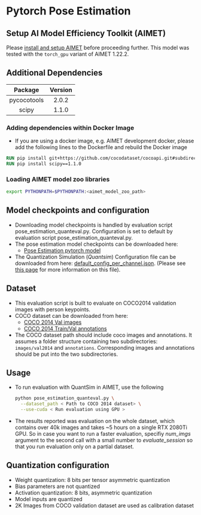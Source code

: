 # Pytorch Pose Estimation

## Setup AI Model Efficiency Toolkit (AIMET)
Please [install and setup AIMET](https://github.com/quic/aimet/blob/release-aimet-1.22/packaging/install.md) before proceeding further.
This model was tested with the `torch_gpu` variant of AIMET 1.22.2.

## Additional Dependencies

|   Package   | Version   |
| :---------: | :-----:   |
| pycocotools |  2.0.2    |
|    scipy    |  1.1.0    |

### Adding dependencies within Docker Image

- If you are using a docker image, e.g. AIMET development docker, please add the following lines to the Dockerfile and rebuild the Docker image

```dockerfile
RUN pip install git+https://github.com/cocodataset/cocoapi.git#subdirectory=PythonAPI
RUN pip install scipy==1.1.0
```
### Loading AIMET model zoo libraries 
```bash 
export PYTHONPATH=$PYTHONPATH:<aimet_model_zoo_path>
```

## Model checkpoints and configuration
- Downloading model checkpoints is handled by evaluation script pose_estimation_quanteval.py. Configuration is set to default by evaluation script pose_estimation_quanteval.py.
- The pose estimation model checkpoints can be downloaded here:
  - [Pose Estimation pytorch model](/../../releases/download/pose_estimation_pytorch/pose_estimation_pytorch_weights.tgz)
- The Quantization Simulation (*Quantsim*) Configuration file can be downloaded from here: [default_config_per_channel.json](https://github.com/quic/aimet/blob/17bcc525d6188f177837bbb789ccf55a81f6a1b5/TrainingExtensions/common/src/python/aimet_common/quantsim_config/default_config_per_channel.json). (Please see [this page](https://quic.github.io/aimet-pages/releases/1.21.0/user_guide/quantization_configuration.html) for more information on this file).

## Dataset
- This evaluation script is built to evaluate on COCO2014 validation images with person keypoints. 
- COCO dataset can be downloaded from here:
  - [COCO 2014 Val images](http://images.cocodataset.org/zips/val2014.zip)
  - [COCO 2014 Train/Val annotations](http://images.cocodataset.org/annotations/annotations_trainval2014.zip)
- The COCO dataset path should include coco images and annotations. It assumes a folder structure containing two subdirectories: `images/val2014` and `annotations`. Corresponding images and annotations should be put into the two subdirectories.

## Usage
- To run evaluation with QuantSim in AIMET, use the following 
  ```bash
  python pose_estimation_quanteval.py \
	--dataset_path < Path to COCO 2014 dataset> \
	--use-cuda < Run evaluation using GPU > 
  ```

- The results reported was evaluation on the whole dataset, which contains over 40k images and takes ~5 hours on a single RTX 2080Ti GPU. So in case you want to run a faster evaluation, specifiy *num_imgs* argument to the second call with a small number to *evaluate_session* so that you run evaluation only on a partial dataset.

## Quantization configuration 
- Weight quantization: 8 bits per tensor asymmetric quantization
- Bias parameters are not quantized
- Activation quantization: 8 bits, asymmetric quantization
- Model inputs are  quantized
- 2K Images from COCO validation dataset are used as calibration dataset
